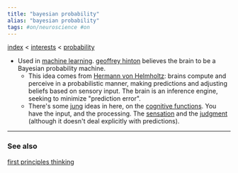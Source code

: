 ```yaml
---
title: "bayesian probability"
alias: "bayesian probability"
tags: #on/neuroscience #on
---
```


[index](_index.md) < [interests](1-interests.md) < [probability](probability.md)

- Used in [machine learning](machine-learning.md). [geoffrey hinton](geoffrey-hinton.md) believes the brain to be a Bayesian probability machine. 
	- This idea comes from [Hermann von Helmholtz](Hermann%20von%20Helmholtz.md): brains compute and perceive in a probabilistic manner, making predictions and adjusting beliefs based on sensory input. The brain is an inference engine, seeking to minimize "prediction error".
	- There's some [jung](carl-jung.md) ideas in here, on the [cognitive functions](cognitive-functions.md). You have the input, and the processing. The [sensation](sensation.md) and the [judgment](judgment.md) (although it doesn't deal explicitly with predictions).


-------------
### See also
[first principles thinking](first-principles-thinking.md)

